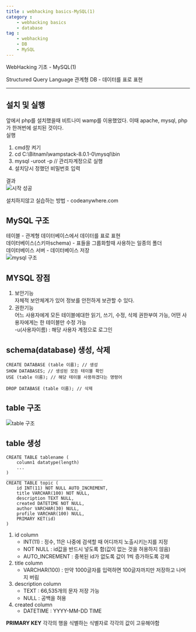 ```yaml
---
title : webhacking basics-MySQL(1)
category :
    - webhacking basics
    - database
tag :
    - webhacking
    - DB
    - MySQL
---
```

WebHacking 기초 - MySQL(1)

Structured Query Language
관계형 DB - 데이터를 표로 표현

---
## 설치 및 실행
 앞에서 php를 설치했을때 비트나미 wamp를 이용했었다. 이때 apache, mysql, php가 한꺼번에 설치된 것이다.  
 실행  
 1. cmd창 켜기
 2. cd C:\Bitnami\wampstack-8.0.1-0\mysql\bin  
 3. mysql -uroot -p // 관리자계정으로 실행
 4. 설치당시 정했던 비밀번호 입력

 결과  
 ![시작 성공](/TIL/assets/images/mysqlstart.PNG)  


 설치하지않고 실습하는 방법 - codeanywhere.com


## MySQL 구조
 테이블 - 관계형 데이터베이스에서 데이터를 표로 표현  
 데이터베이스(스키마schema) - 표들을 그룹화할때 사용하는 일종의 폴더  
 데이터베이스 서버 - 데이터베이스 저장  
 ![mysql 구조](/TIL/assets/images/mysqlstru.PNG)  


## MYSQL 장점
 1. 보안기능  
    자체적 보안체계가 있어 정보를 안전하게 보관할 수 있다.
 2. 권한기능  
    어느 사용자에게 모든 테이블에대한 읽기, 쓰기, 수정, 삭제 권한부여 가능, 어떤 사용자에게는 한 테이블만 수정 가능  
    -u(사용자이름) : 해당 사용자 계정으로 로그인  


## schema(database) 생성, 삭제 

 ```mysql
 CREATE DATABASE (table 이름); // 생성
 SHOW DATABASES; // 생성된 모든 테이블 확인
 USE (table 이름); // 해당 테이블 사용하겠다는 명령어

 DROP DATABASE (table 이름); // 삭제
 ```


## table 구조
 ![table 구조](/TIL/assets/images/tablestru.PNG)  


## table 생성
 
 ```mysql
 CREATE TABLE tablename (
     column1 datatype(length)
     ...
 )
 _____________________________________
 CREATE TABLE topic (
     id INT(11) NOT NULL AUTO_INCREMENT,
     title VARCHAR(100) NOT NULL,
     description TEXT NULL,
     created DATETIME NOT NULL,
     author VARCHAR(30) NULL,
     profile VARCHAR(100) NULL,
     PRIMARY KET(id)
 )
 ```

 1. id column  
    - INT(11) : 정수, 11은 나중에 검색할 때 어디까지 노출시키는지를 지정
    - NOT NULL : id값을 반드시 넣도록 함(값이 없는 것을 허용하지 않음)
    - AUTO_INCREMENT : 중복된 id가 없도록 값이 1씩 증가하도록 강제
 2. title column
    - VARCHAR(100) : 만약 1000글자를 입력하면 100글자까지만 저장하고 나머지 버림
 3. description column
    - TEXT : 66,535개의 문자 저장 가능
    - NULL : 공백을 허용
 4. created column
    - DATETIME : YYYY-MM-DD TIME

 **PRIMARY KEY**
 각각의 행을 식별하는 식별자로 각각의 값이 고유해야함